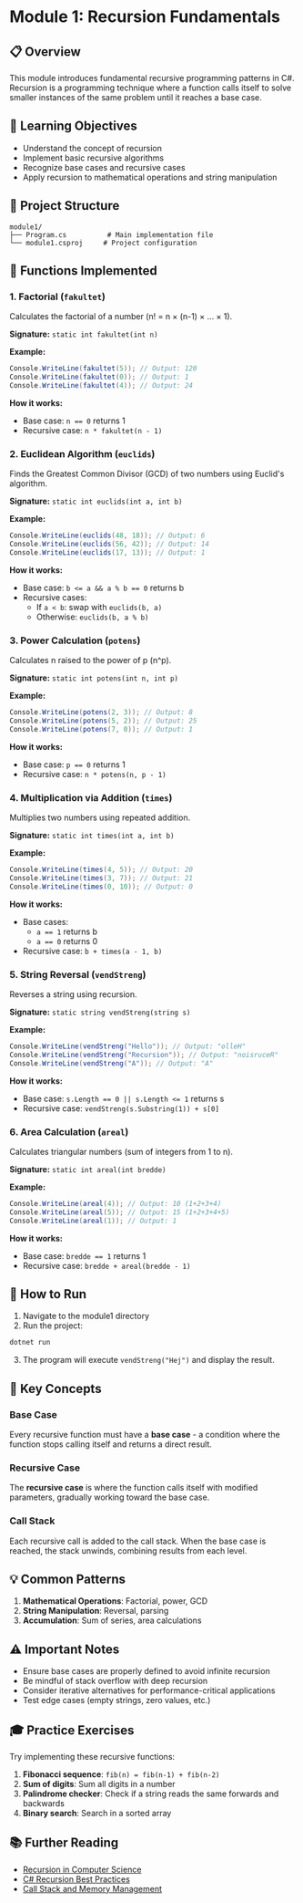 # Module 1: Recursion Fundamentals

## 📋 Overview

This module introduces fundamental recursive programming patterns in C#. Recursion is a programming technique where a function calls itself to solve smaller instances of the same problem until it reaches a base case.

## 🎯 Learning Objectives

- Understand the concept of recursion
- Implement basic recursive algorithms
- Recognize base cases and recursive cases
- Apply recursion to mathematical operations and string manipulation

## 📁 Project Structure

```
module1/
├── Program.cs          # Main implementation file
└── module1.csproj     # Project configuration
```

## 🔧 Functions Implemented

### 1. Factorial (`fakultet`)

Calculates the factorial of a number (n! = n × (n-1) × ... × 1).

**Signature:** `static int fakultet(int n)`

**Example:**
```csharp
Console.WriteLine(fakultet(5)); // Output: 120
Console.WriteLine(fakultet(0)); // Output: 1
Console.WriteLine(fakultet(4)); // Output: 24
```

**How it works:**
- Base case: `n == 0` returns 1
- Recursive case: `n * fakultet(n - 1)`

### 2. Euclidean Algorithm (`euclids`)

Finds the Greatest Common Divisor (GCD) of two numbers using Euclid's algorithm.

**Signature:** `static int euclids(int a, int b)`

**Example:**
```csharp
Console.WriteLine(euclids(48, 18)); // Output: 6
Console.WriteLine(euclids(56, 42)); // Output: 14
Console.WriteLine(euclids(17, 13)); // Output: 1
```

**How it works:**
- Base case: `b <= a && a % b == 0` returns b
- Recursive cases:
  - If `a < b`: swap with `euclids(b, a)`
  - Otherwise: `euclids(b, a % b)`

### 3. Power Calculation (`potens`)

Calculates n raised to the power of p (n^p).

**Signature:** `static int potens(int n, int p)`

**Example:**
```csharp
Console.WriteLine(potens(2, 3)); // Output: 8
Console.WriteLine(potens(5, 2)); // Output: 25
Console.WriteLine(potens(7, 0)); // Output: 1
```

**How it works:**
- Base case: `p == 0` returns 1
- Recursive case: `n * potens(n, p - 1)`

### 4. Multiplication via Addition (`times`)

Multiplies two numbers using repeated addition.

**Signature:** `static int times(int a, int b)`

**Example:**
```csharp
Console.WriteLine(times(4, 5)); // Output: 20
Console.WriteLine(times(3, 7)); // Output: 21
Console.WriteLine(times(0, 10)); // Output: 0
```

**How it works:**
- Base cases:
  - `a == 1` returns b
  - `a == 0` returns 0
- Recursive case: `b + times(a - 1, b)`

### 5. String Reversal (`vendStreng`)

Reverses a string using recursion.

**Signature:** `static string vendStreng(string s)`

**Example:**
```csharp
Console.WriteLine(vendStreng("Hello")); // Output: "olleH"
Console.WriteLine(vendStreng("Recursion")); // Output: "noisruceR"
Console.WriteLine(vendStreng("A")); // Output: "A"
```

**How it works:**
- Base case: `s.Length == 0 || s.Length <= 1` returns s
- Recursive case: `vendStreng(s.Substring(1)) + s[0]`

### 6. Area Calculation (`areal`)

Calculates triangular numbers (sum of integers from 1 to n).

**Signature:** `static int areal(int bredde)`

**Example:**
```csharp
Console.WriteLine(areal(4)); // Output: 10 (1+2+3+4)
Console.WriteLine(areal(5)); // Output: 15 (1+2+3+4+5)
Console.WriteLine(areal(1)); // Output: 1
```

**How it works:**
- Base case: `bredde == 1` returns 1
- Recursive case: `bredde + areal(bredde - 1)`

## 🚀 How to Run

1. Navigate to the module1 directory
2. Run the project:
```bash
dotnet run
```

3. The program will execute `vendStreng("Hej")` and display the result.

## 🔑 Key Concepts

### Base Case
Every recursive function must have a **base case** - a condition where the function stops calling itself and returns a direct result.

### Recursive Case
The **recursive case** is where the function calls itself with modified parameters, gradually working toward the base case.

### Call Stack
Each recursive call is added to the call stack. When the base case is reached, the stack unwinds, combining results from each level.

## 💡 Common Patterns

1. **Mathematical Operations**: Factorial, power, GCD
2. **String Manipulation**: Reversal, parsing
3. **Accumulation**: Sum of series, area calculations

## ⚠️ Important Notes

- Ensure base cases are properly defined to avoid infinite recursion
- Be mindful of stack overflow with deep recursion
- Consider iterative alternatives for performance-critical applications
- Test edge cases (empty strings, zero values, etc.)

## 🎓 Practice Exercises

Try implementing these recursive functions:

1. **Fibonacci sequence**: `fib(n) = fib(n-1) + fib(n-2)`
2. **Sum of digits**: Sum all digits in a number
3. **Palindrome checker**: Check if a string reads the same forwards and backwards
4. **Binary search**: Search in a sorted array

## 📚 Further Reading

- [Recursion in Computer Science](https://en.wikipedia.org/wiki/Recursion_(computer_science))
- [C# Recursion Best Practices](https://docs.microsoft.com/en-us/dotnet/csharp/)
- [Call Stack and Memory Management](https://docs.microsoft.com/en-us/dotnet/standard/automatic-memory-management)